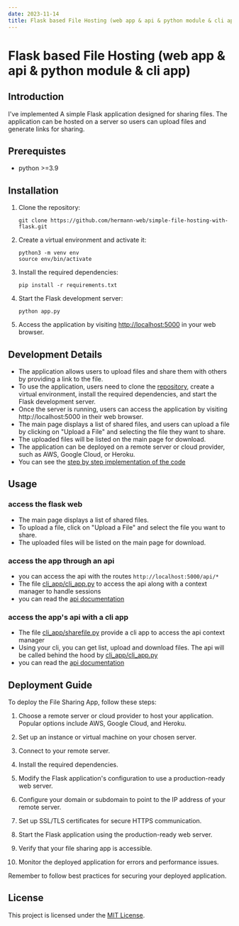 ```yaml
---
date: 2023-11-14
title: Flask based File Hosting (web app & api & python module & cli app)
---
```


<!-- # File Sharing App -->
# Flask based File Hosting (web app & api & python module & cli app)

## Introduction
I've implemented A simple Flask application designed for sharing files. 
The application can be hosted on a server so users can upload files and generate links for sharing.

## Prerequistes
- python >=3.9

## Installation

1. Clone the repository:
   ```
   git clone https://github.com/hermann-web/simple-file-hosting-with-flask.git
   ```

2. Create a virtual environment and activate it:
   ```shell
   python3 -m venv env
   source env/bin/activate
   ```

3. Install the required dependencies:
   ```
   pip install -r requirements.txt
   ```

4. Start the Flask development server:
   ```
   python app.py
   ```

5. Access the application by visiting [http://localhost:5000](http://localhost:5000) in your web browser.

## Development Details
- The application allows users to upload files and share them with others by providing a link to the file. 
- To use the application, users need to clone the [repository](https://github.com/Hermann-web/simple-file-hosting-with-flask), create a virtual environment, install the required dependencies, and start the Flask development server. 
- Once the server is running, users can access the application by visiting http://localhost:5000 in their web browser. 
- The main page displays a list of shared files, and users can upload a file by clicking on "Upload a File" and selecting the file they want to share. 
- The uploaded files will be listed on the main page for download. 
- The application can be deployed on a remote server or cloud provider, such as AWS, Google Cloud, or Heroku.
- You can see the [step by step implementation of the code](blog/posts/frameworks/web/flask/simple-file-hosting-with-flask-and-api-integration.md)

## Usage
### access the flask web 
- The main page displays a list of shared files.
- To upload a file, click on "Upload a File" and select the file you want to share.
- The uploaded files will be listed on the main page for download.

### access the app through an api 
- you can access the api with the routes `http://localhost:5000/api/*`
-  The file [cli_app/cli_app.py](https://github.com/Hermann-web/simple-file-hosting-with-flask/blob/master/cli_app/cli_app.py) to access the api along with a context manager to handle sessions
- you can read the [api documentation](https://github.com/Hermann-web/simple-file-hosting-with-flask/blob/master/docs/api.md)

### access the app's api with a cli app
- The file [cli_app/sharefile.py](https://github.com/Hermann-web/simple-file-hosting-with-flask/blob/master/cli_app/sharefile.py) provide a cli app to access the api context manager
- Using your cli, you can get list, upload and download files. The api will be called behind the hood by [cli_app/cli_app.py](https://github.com/Hermann-web/simple-file-hosting-with-flask/blob/master/cli_app/cli_app.py)
- you can read the [api documentation](https://github.com/Hermann-web/simple-file-hosting-with-flask/blob/master/docs/cli-app.md)


## Deployment Guide

To deploy the File Sharing App, follow these steps:

1. Choose a remote server or cloud provider to host your application. Popular options include AWS, Google Cloud, and Heroku.

2. Set up an instance or virtual machine on your chosen server.

3. Connect to your remote server.

4. Install the required dependencies.

5. Modify the Flask application's configuration to use a production-ready web server.

6. Configure your domain or subdomain to point to the IP address of your remote server.

7. Set up SSL/TLS certificates for secure HTTPS communication.

8. Start the Flask application using the production-ready web server.

9. Verify that your file sharing app is accessible.

10. Monitor the deployed application for errors and performance issues.

Remember to follow best practices for securing your deployed application.


## License

This project is licensed under the [MIT License](LICENSE).

